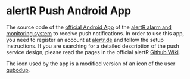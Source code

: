 # alertR Push Android App

The source code of the [official Android App](https://play.google.com/store/apps/details?id=de.alertr.alertralarmnotification) of the [alertR alarm and monitoring system](https://github.com/sqall01/alertR) to receive push notifications. In order to use this app, you need to register an account at [alertr.de](https://alertr.de) and follow the setup instructions. If you are searching for a detailed description of the push service design, please read the pages in the official alertR [Github Wiki](https://github.com/sqall01/alertR/wiki/Infrastructure#infrastructure_push).

The icon used by the app is a modified version of an icon of the user [qubodup](https://openclipart.org/user-detail/qubodup).